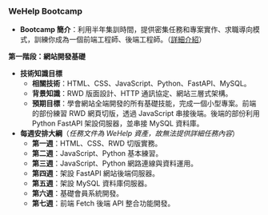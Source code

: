 ### **WeHelp Bootcamp**

- **Bootcamp 簡介**：利用半年集訓時間，提供密集任務和專案實作、求職導向模式，訓練你成為一個前端工程師、後端工程師。（<a href="https://wehelp.tw/bootcamp" target="_blank">詳細介紹</a>）

**第一階段：網站開發基礎**

- **技術知識目標**
  - **相關技術**：HTML、CSS、JavaScript、Python、FastAPI、MySQL。
  - **背景知識**：RWD 版面設計、HTTP 通訊協定、網站三層式架構。
  - **預期目標**：學會網站全端開發的所有基礎技能，完成一個小型專案。前端的部份練習 RWD 網頁切版，透過 JavaScript 串接後端。後端的部份利用 Python FastAPI 架設伺服器，並串接 MySQL 資料庫。
- **每週安排大綱**（_任務文件為 WeHelp 資產，故無法提供詳細任務內容_）
  - **第一週**：HTML、CSS、RWD 切版實務。
  - **第二週**：JavaScript、Python 基本練習。
  - **第三週**：JavaScript、Python 網路連線與資料運用。
  - **第四週**：架設 FastAPI 網站後端伺服器。
  - **第五週**：架設 MySQL 資料庫伺服器。
  - **第六週**：基礎會員系統開發。
  - **第七週**：前端 Fetch 後端 API 整合功能開發。
